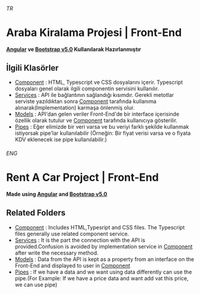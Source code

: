 ###### TR
# Araba Kiralama Projesi | Front-End
**[Angular](https://angular.io/cli) ve [Bootstrap v5.0](https://getbootstrap.com/docs/5.0/getting-started/introduction/) Kullanılarak Hazırlanmıştır**
## İlgili Klasörler
- [Component](https://github.com/cihateray/ReCapProject-Frontend/tree/master/src/app/components) : HTML, Typescript ve CSS dosyalarını içerir. Typescript dosyaları genel olarak ilgili componentin servisini kullanılır.
- [Services](https://github.com/cihateray/ReCapProject-Frontend/tree/master/src/app/services) : API ile bağlantının sağlandığı kısımdır. Gerekli metotlar serviste yazıldıktan sonra  [Component](https://github.com/mfbilgin42/kamp-final-project-front-end/tree/main/src/app/component) tarafında kullanıma alınarak(Implementation) karmaşa önlenmiş olur.
- [Models](https://github.com/cihateray/ReCapProject-Frontend/tree/master/src/app/models) : API'dan gelen veriler Front-End'de bir interface içerisinde özellik olarak tutulur ve [Component](https://github.com/mfbilgin42/kamp-final-project-front-end/tree/main/src/app/component) tarafında kullanıcıya gösterilir.
- [Pipes](https://github.com/cihateray/ReCapProject-Frontend/tree/master/src/app/pipes) : Eğer elimizde bir veri varsa ve bu veriyi farklı şekilde kullanmak istiyorsak pipe'lar kullanılabilir (Örneğin: Bir fiyat verisi varsa ve o fiyata KDV eklenecek ise pipe kullanılabilir.)

###### ENG
# Rent A Car Project | Front-End
**Made using [Angular](https://angular.io/cli) and [Bootstrap v5.0](https://getbootstrap.com/docs/5.0/getting-started/introduction/)**
## Related Folders
- [Component](https://github.com/cihateray/ReCapProject-Frontend/tree/master/src/app/components) : Includes HTML,Typesript and CSS files. The Typescript files generally use related component service.
- [Services](https://github.com/cihateray/ReCapProject-Frontend/tree/master/src/app/services) : It is the part the connection with the API is provided.Confusion is avoided by implementation service in [Component](https://github.com/cihateray/ReCapProject-Frontend/tree/master/src/app/component) after write the necessary method.
- [Models](https://github.com/cihateray/ReCapProject-Frontend/tree/master/src/app/models) : Data from the API is kept as a property from an interface on the Front-End and displayed to user in [Component](https://github.com/cihateray/ReCapProject-Frontend/tree/master/src/app/component)
- [Pipes](https://github.com/cihateray/ReCapProject-Frontend/tree/master/src/app/pipes) : If we have a data and  we want using data differently can use the pipe.(For Example: If we have a price data and want add vat this price, we can use pipe)
